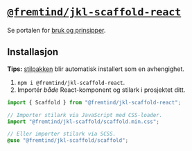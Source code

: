 # [`@fremtind/jkl-scaffold-react`](https://jokul.fremtind.no/komponenter/scaffold)

Se portalen for [bruk og prinsipper](https://jokul.fremtind.no/komponenter/scaffold).

## Installasjon

**Tips:** [stilpakken](../scaffold/) blir automatisk installert som en avhengighet.

1. `npm i @fremtind/jkl-scaffold-react`.
2. Importér _både_ React-komponent og stilark i prosjektet ditt.

```js
import { Scaffold } from "@fremtind/jkl-scaffold-react";

// Importer stilark via JavaScript med CSS-loader.
import "@fremtind/jkl-scaffold/scaffold.min.css";
```

```scss
// Eller importer stilark via SCSS.
@use "@fremtind/jkl-scaffold/scaffold";
```
